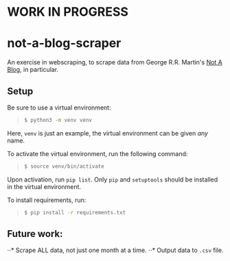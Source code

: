 # WORK IN PROGRESS

# not-a-blog-scraper

An exercise in webscraping, to scrape data from George R.R. Martin's [Not A Blog](https://georgerrmartin.com/notablog/), in particular.

## Setup

Be sure to use a virtual environment:
> ```sh
> $ python3 -m venv venv
> ```
Here, `venv` is just an example, the virtual environment can be given *any* name.

To activate the virtual environment, run the following command:
> ```sh
> $ source venv/bin/activate
> ```

Upon activation, run `pip list`. Only `pip` and `setuptools` should be installed in the virtual environment.

To install requirements, run:
> ```sh
> $ pip install -r requirements.txt
> ```

## Future work:

⋅⋅* Scrape ALL data, not just one month at a time.
⋅⋅* Output data to `.csv` file.